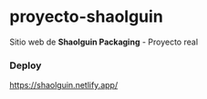# proyecto-shaolguin
Sitio web de **Shaolguin Packaging** - Proyecto real

### Deploy
https://shaolguin.netlify.app/
